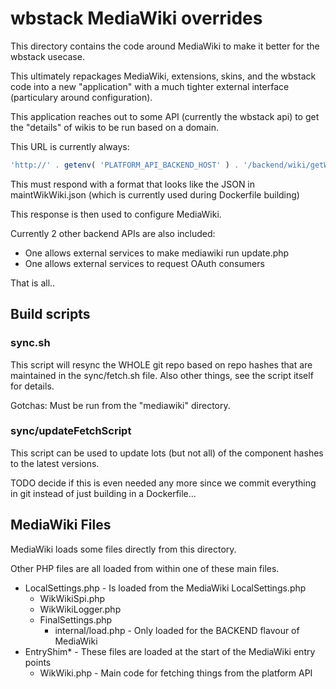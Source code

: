 # wbstack MediaWiki overrides

This directory contains the code around MediaWiki to make it better for the wbstack usecase.

This ultimately repackages MediaWiki, extensions, skins, and the wbstack code into a new "application" with a much tighter external interface (particulary around configuration).

This application reaches out to some API (currently the wbstack api) to get the "details" of wikis to be run based on a domain.

This URL is currently always:

```php
'http://' . getenv( 'PLATFORM_API_BACKEND_HOST' ) . '/backend/wiki/getWikiForDomain?domain=' . urlencode($requestDomain);
```

This must respond with a format that looks like the JSON in maintWikWiki.json (which is currently used during Dockerfile building)

This response is then used to configure MediaWiki.

Currently 2 other backend APIs are also included:

- One allows external services to make mediawiki run update.php
- One allows external services to request OAuth consumers

That is all..

## Build scripts

### sync.sh

This script will resync the WHOLE git repo based on repo hashes that are maintained in the sync/fetch.sh file.
Also other things, see the script itself for details.

Gotchas: Must be run from the "mediawiki" directory.

### sync/updateFetchScript

This script can be used to update lots (but not all) of the component hashes to the latest versions.

TODO decide if this is even needed any more since we commit everything in git instead of just building in a Dockerfile...

## MediaWiki Files

MediaWiki loads some files directly from this directory.

Other PHP files are all loaded from within one of these main files.

- LocalSettings.php - Is loaded from the MediaWiki LocalSettings.php
  - WikWikiSpi.php
  - WikWikiLogger.php
  - FinalSettings.php
    - internal/load.php - Only loaded for the BACKEND flavour of MediaWiki
- EntryShim* - These files are loaded at the start of the MediaWiki entry points
  - WikWiki.php - Main code for fetching things from the platform API
